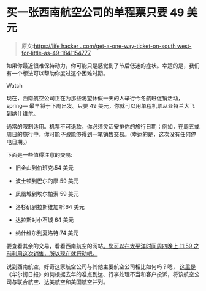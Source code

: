 # 买一张西南航空公司的单程票只要 49 美元

> 原文:[https://life hacker . com/get-a-one-way-ticket-on-south west-for-little-as-49-1841154777](https://lifehacker.com/get-a-one-way-ticket-on-southwest-for-as-little-as-49-1841154777)

如果你最近很难保持动力，你可能只是感觉到了节后低迷的症状。幸运的是，我们有一个想法可以帮助你度过这个困难时期。

Watch

现在，西南航空公司正在为那些渴望休假一天的人举行今冬航班促销活动，spring⁠— 最早将于下周出发。只要 49 美元，你就可以用单程机票从亚特兰大飞到纳什维尔。

通常的限制适用。机票不可退款，你必须灵活安排你的旅行日期；例如，在周五或周日的旅行中，你可能*不会*能够得到一笔销售交易。(幸运的是，这次没有任何停电日期。)

下面是一些值得注意的交易:

*   旧金山到伯班克:54 美元
*   波士顿到巴尔的摩:59 美元
*   凤凰城到埃尔帕索:59 美元
*   洛杉矶到拉斯维加斯:64 美元
*   达拉斯对小石城 64 美元

*   纳什维尔到夏洛特:74 美元

要查看其余的交易，看看西南航空的网站[。您可以在太平洋时间周四晚上 11:59 之前利用这次销售，所以现在就行动吧。](https://www.southwest.com/html/offers/nationwide_sale_NonstopConnect_200114.html?src=SRCH_go_cmp-1403778645_adg-61009950171_ad-411058937460_kwd-18071441_dev-c_ext-_prd-&c&irgwc=1&clickid=wW3WYWUAxxyJUhLwUx0Mo382UknW%3AL2HuVn1x80#deal_detail_addtl_details)

说到西南航空，好奇这家航空公司与其他主要航空公司相比如何吗？嗯， [这里是](https://lifehacker.com/the-best-and-worst-airlines-in-2019-ranked-1841039783) 《华尔街日报》如何根据去年的准点到达、行李处理不当和客户投诉，将该航空公司与联合航空、达美航空和美国航空并列。